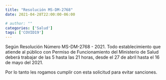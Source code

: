 ```yaml
---
title: "Resolución MS-DM-2768"
date: 2021-04-28T22:00:00-06:00

# author: ""
categories: ['Salud']
tags: ['COVID19']
---
```

Según Resolución Número MS-DM-2768 - 2021. Todo establecimiento que atiende al público con Permiso de Funcionamiento del Ministerio de Salud deberá trabajar de las 5 hasta las 21 horas, desde el 27 de abril hasta el 16 de mayo del 2021.

Por lo tanto les rogamos cumplir con esta solicitud para evitar sanciones.